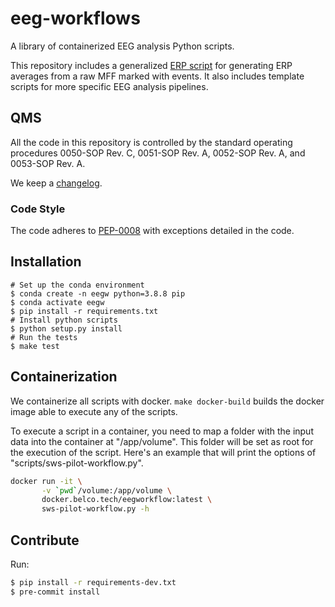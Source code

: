# eeg-workflows
A library of containerized EEG analysis Python scripts.

This repository includes a generalized [ERP script](scripts/erp.py) for
generating ERP averages from a raw MFF marked with events. It also includes
template scripts for more specific EEG analysis pipelines.

## QMS
All the code in this repository is controlled by the standard operating
procedures 0050-SOP Rev. C, 0051-SOP Rev. A, 0052-SOP Rev. A, and
0053-SOP Rev. A.

We keep a [changelog](CHANGELOG.md).

### Code Style
The code adheres to [PEP-0008](https://www.python.org/dev/peps/pep-0008/)
with exceptions detailed in the code.

## Installation
```
# Set up the conda environment
$ conda create -n eegw python=3.8.8 pip
$ conda activate eegw
$ pip install -r requirements.txt
# Install python scripts
$ python setup.py install
# Run the tests
$ make test
```

## Containerization

We containerize all scripts with docker.  `make docker-build` builds the docker
image able to execute any of the scripts.

To execute a script in a container, you need to map a folder with the input
data into the container at "/app/volume".  This folder will be set as root for
the execution of the script.  Here's an example that will print the options of
"scripts/sws-pilot-workflow.py".

```bash
docker run -it \
       -v `pwd`/volume:/app/volume \
       docker.belco.tech/eegworkflow:latest \
       sws-pilot-workflow.py -h
```

## Contribute

Run:
```bash
$ pip install -r requirements-dev.txt
$ pre-commit install
```
